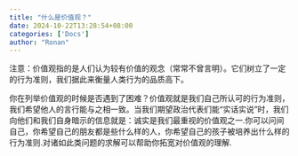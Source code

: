 ```yaml
---
title: "什么是价值观？"
date: 2024-10-22T13:28:54+08:00
categories: ['Docs']
author: "Ronan"
---
```

注意：价值观指的是人们认为较有价值的观念（常常不曾言明）。它们树立了一定的行为准则，我们据此来衡量人类行为的品质高下。

你在列举价值观的时候是否遇到了困难？价值观就是我们自己所认可的行为准则，我们希望他人的言行能与之相一致。当我们期望政治代表们能“实话实说”时，我们向他们和我们自身暗示的信息就是：诚实是我们最重视的价值观之一.你可以问间自己，你希望自己的朋友都是些什么样的人，你希望自己的孩子被培养出什么样的行为准则.对诸如此类问题的求解可以帮助你拓宽对价值观的理解.

